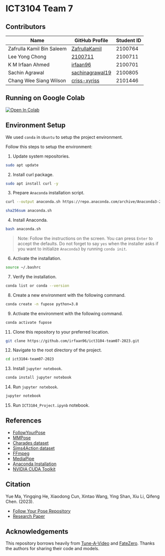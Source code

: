 <h1><strong>ICT3104 Team 7</strong></h1>

## Contributors

| Name                     | GitHub Profile         | Student ID |
|--------------------------|------------------------|------------|
| Zafrulla Kamil Bin Saleem| [ZafrullaKamil](https://github.com/ZafrullaKamil) | 2100764 |
| Lee Yong Chong           | [2100711](https://github.com/2100711) | 2100711 |
| K M Irfaan Ahmed         | [irfaan96](https://github.com/irfaan96) | 2100701 |
| Sachin Agrawal           | [sachinagrawal19](https://github.com/sachinagrawal19) | 2100805 |
| Chang Wee Siang Wilson   | [criss-xyriss](https://github.com/criss-xyriss) | 2101446 |

## Running on Google Colab
[![Open In Colab](https://colab.research.google.com/assets/colab-badge.svg)]([PASTE_YOUR_NOTEBOOK_URL_HERE](https://colab.research.google.com/drive/1u4Dji76mxlDq1r8BaiuSyLf7jpTTweF0?usp=sharing))

## Environment Setup
We used `conda` in `Ubuntu` to setup the project environment.

Follow this steps to setup the environment:

1. Update system repositories.

```bash
sudo apt update
```

2. Install curl package.

```bash
sudo apt install curl -y
```

3. Prepare `Anaconda` installation script.

```bash
curl --output anaconda.sh https://repo.anaconda.com/archive/Anaconda3-2023.09-0-Linux-x86_64.sh

sha256sum anaconda.sh
```

4. Install Anaconda.

```bash
bash anaconda.sh
```
> Note: Follow the instructions on the screen. You can press `Enter` to accept the defaults. Do not forget to say `yes` when the installer asks if you want to initialize `Anaconda3` by running `conda init`.

6. Activate the installation.

```bash
source ~/.bashrc
```

7. Verify the installation.

```bash
conda list or conda --version
```

8. Create a new environment with the following command.

```bash
conda create -n fupose python=3.8
```

9. Activate the environment with the following command.

```bash
conda activate fupose
```

11. Clone this repository to your preferred location.

```bash
git clone https://github.com/irfaan96/ict3104-team07-2023.git
```

12. Navigate to the root directory of the project.

```bash
cd ict3104-team07-2023
```

13. Install `jupyter notebook`.

```bash
conda install jupyter notebook
```

14. Run `jupyter notebook`.

```bash
jupyter notebook
```

15. Run `ICT3104_Project.ipynb` notebook.


## References

- [FollowYourPose](https://github.com/mayuelala/FollowYourPose)
- [MMPose](https://github.com/open-mmlab/mmpose)
- [Charades dataset](https://prior.allenai.org/projects/charades)
- [Sims4Action dataset](https://github.com/aroitberg/sims4action)
- [FFmpeg](https://www.ffmpeg.org/)
- [MediaPipe](https://github.com/google/mediapipe)
- [Anaconda Installation](https://linuxhint.com/install-anaconda-ubuntu-22-04/)
- [NVIDIA CUDA Toolkit](https://developer.nvidia.com/cuda-downloads)

## Citation

Yue Ma, Yingqing He, Xiaodong Cun, Xintao Wang, Ying Shan, Xiu Li, Qifeng Chen. (2023).

- [Follow Your Pose Repository](https://github.com/mayuelala/FollowYourPose)
- [Research Paper](https://arxiv.org/abs/2304.01186)

## Acknowledgements
This repository borrows heavily from [Tune-A-Video](https://github.com/showlab/Tune-A-Video) and [FateZero](https://github.com/ChenyangQiQi/FateZero). Thanks the authors for sharing their code and models.
